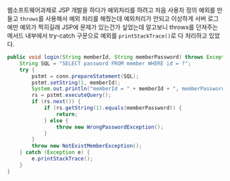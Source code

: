 웹소프트웨어과제로 JSP 개발을 하다가 예외처리를 하려고 처음 사용자 정의 예외를 만들고 `throws`를 사용해서 예외 처리를 해줬는데  예외처리가 안되고 이상하게 서버 로그에만 예외가 찍히길래 JSP에 문제가 있는건가 싶었는데 알고보니 throws를 던져주는 메서드 내부에서 try-catch 구문으로 예외를 `printStackTrace()`로 다 처리하고 있었다.

```java
public void login(String memberId, String memberPassword) throws Exception {
    String SQL = "SELECT password FROM member WHERE id = ?";
    try {
        pstmt = conn.prepareStatement(SQL);
        pstmt.setString(1, memberId);
        System.out.println("memberId = " + memberId + ", memberPassword = " + memberPassword);
        rs = pstmt.executeQuery();
        if (rs.next()) {
            if (rs.getString(1).equals(memberPassword)) {
                return;
            } else {
                throw new WrongPasswordException();
            }
        }
        throw new NotExistMemberException();
    } catch (Exception e) {
        e.printStackTrace();
    }
}
```